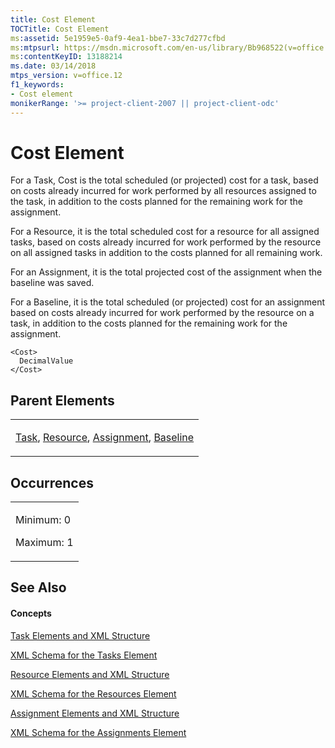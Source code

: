 ```yaml
---
title: Cost Element
TOCTitle: Cost Element
ms:assetid: 5e1959e5-0af9-4ea1-bbe7-33c7d277cfbd
ms:mtpsurl: https://msdn.microsoft.com/en-us/library/Bb968522(v=office.12)
ms:contentKeyID: 13188214
ms.date: 03/14/2018
mtps_version: v=office.12
f1_keywords:
- Cost element
monikerRange: '>= project-client-2007 || project-client-odc'
---
```


# Cost Element




For a Task, Cost is the total scheduled (or projected) cost for a task, based on costs already incurred for work performed by all resources assigned to the task, in addition to the costs planned for the remaining work for the assignment.

For a Resource, it is the total scheduled cost for a resource for all assigned tasks, based on costs already incurred for work performed by the resource on all assigned tasks in addition to the costs planned for all remaining work.

For an Assignment, it is the total projected cost of the assignment when the baseline was saved.

For a Baseline, it is the total scheduled (or projected) cost for an assignment based on costs already incurred for work performed by the resource on a task, in addition to the costs planned for the remaining work for the assignment.

    <Cost>
      DecimalValue
    </Cost>

## Parent Elements

<table>
<colgroup>
<col style="width: 100%" />
</colgroup>
<tbody>
<tr class="odd">
<td><p><a href="task-element.md">Task</a>, <a href="resource-element.md">Resource</a>, <a href="assignment-element.md">Assignment</a>, <a href="baseline-element.md">Baseline</a></p></td>
</tr>
</tbody>
</table>

## Occurrences

<table>
<colgroup>
<col style="width: 100%" />
</colgroup>
<tbody>
<tr class="odd">
<td><p>Minimum: 0</p>
<p>Maximum: 1</p></td>
</tr>
</tbody>
</table>

## See Also

#### Concepts

[Task Elements and XML Structure](task-elements-and-xml-structure.md)

[XML Schema for the Tasks Element](xml-schema-for-the-tasks-element.md)

[Resource Elements and XML Structure](resource-elements-and-xml-structure.md)

[XML Schema for the Resources Element](xml-schema-for-the-resources-element.md)

[Assignment Elements and XML Structure](assignment-elements-and-xml-structure.md)

[XML Schema for the Assignments Element](xml-schema-for-the-assignments-element.md)

